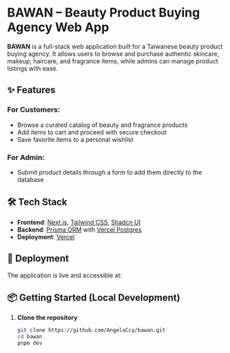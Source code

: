 # BAWAN – Beauty Product Buying Agency Web App

**BAWAN** is a full-stack web application built for a Taiwanese beauty product buying agency. It allows users to browse and purchase authentic skincare, makeup, haircare, and fragrance items, while admins can manage product listings with ease.

## ✨ Features

### For Customers:

- Browse a curated catalog of beauty and fragrance products
- Add items to cart and proceed with secure checkout
- Save favorite items to a personal wishlist

### For Admin:

- Submit product details through a form to add them directly to the database

## 🛠 Tech Stack

- **Frontend**: [Next.js](https://nextjs.org/), [Tailwind CSS](https://tailwindcss.com/), [Shadcn UI](https://ui.shadcn.com/)
- **Backend**: [Prisma ORM](https://www.prisma.io/) with [Vercel Postgres](https://vercel.com/postgres)
- **Deployment**: [Vercel](https://vercel.com/)

## 🚀 Deployment

The application is live and accessible at:

<!-- 🔗 [https://your-bawan-app.vercel.app](https://your-bawan-app.vercel.app) -->

## 📦 Getting Started (Local Development)

1. **Clone the repository**
   ```bash
   git clone https://github.com/AngelaCcy/bawan.git
   cd bawan
   pnpm dev
   ```
